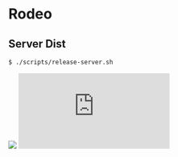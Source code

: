 # Rodeo

## Server Dist
```bash
$ ./scripts/release-server.sh
```


![](https://raw.githubusercontent.com/yhat/rodeo/native/marketing/img/screenshot-plot-entire-screen.png)
[![image](https://ga-beacon.appspot.com/UA-46996803-1/rodeo/README.md)](https://github.com/yhat/rodeo)
